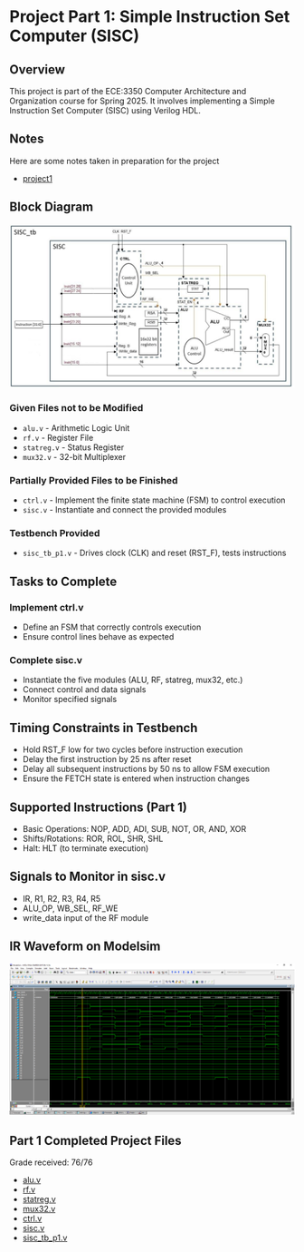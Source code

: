 # Project Part 1: Simple Instruction Set Computer (SISC)

## Overview
This project is part of the ECE:3350 Computer Architecture and Organization course for Spring 2025. It involves implementing a Simple Instruction Set Computer (SISC) using Verilog HDL.

## Notes
Here are some notes taken in preparation for the project
- [project1](../part_1/notes/part1.pdf)

## Block Diagram
![Project 1 Block Diagram](../part_1/img/project_1_diagram.png)

### Given Files not to be Modified
- `alu.v` - Arithmetic Logic Unit
- `rf.v` - Register File
- `statreg.v` - Status Register
- `mux32.v` - 32-bit Multiplexer

### Partially Provided Files to be Finished
- `ctrl.v` - Implement the finite state machine (FSM) to control execution
- `sisc.v` - Instantiate and connect the provided modules

### Testbench Provided
- `sisc_tb_p1.v` - Drives clock (CLK) and reset (RST_F), tests instructions

## Tasks to Complete

### Implement ctrl.v
- Define an FSM that correctly controls execution
- Ensure control lines behave as expected

### Complete sisc.v
- Instantiate the five modules (ALU, RF, statreg, mux32, etc.)
- Connect control and data signals
- Monitor specified signals

## Timing Constraints in Testbench
- Hold RST_F low for two cycles before instruction execution
- Delay the first instruction by 25 ns after reset
- Delay all subsequent instructions by 50 ns to allow FSM execution
- Ensure the FETCH state is entered when instruction changes

## Supported Instructions (Part 1)
- Basic Operations: NOP, ADD, ADI, SUB, NOT, OR, AND, XOR
- Shifts/Rotations: ROR, ROL, SHR, SHL
- Halt: HLT (to terminate execution)

## Signals to Monitor in sisc.v
- IR, R1, R2, R3, R4, R5
- ALU_OP, WB_SEL, RF_WE
- write_data input of the RF module

## IR Waveform on Modelsim
![waveform](../part_1/img/ir_waveform.png)

## Part 1 Completed Project Files
Grade received: 76/76
- [alu.v](alu.v)
- [rf.v](rf.v)
- [statreg.v](statreg.v)
- [mux32.v](mux32.v)
- [ctrl.v](ctrl.v)
- [sisc.v](sisc.v)
- [sisc_tb_p1.v](sisc_tb_p1.v)
